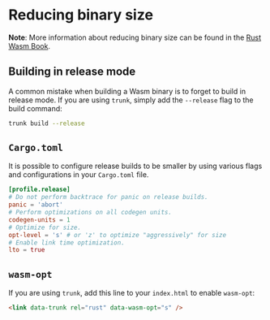 # Reducing binary size

**Note**: More information about reducing binary size can be found in the
[Rust Wasm Book](https://rustwasm.github.io/book/reference/code-size.html#optimizing-builds-for-code-size).

## Building in release mode

A common mistake when building a Wasm binary is to forget to build in release
mode. If you are using `trunk`, simply add the `--release` flag to the build
command:

```bash
trunk build --release
```

## `Cargo.toml`

It is possible to configure release builds to be smaller by using various flags
and configurations in your `Cargo.toml` file.

```toml
[profile.release]
# Do not perform backtrace for panic on release builds.
panic = 'abort'
# Perform optimizations on all codegen units.
codegen-units = 1
# Optimize for size.
opt-level = 's' # or 'z' to optimize "aggressively" for size
# Enable link time optimization.
lto = true
```

## `wasm-opt`

If you are using `trunk`, add this line to your `index.html` to enable
`wasm-opt`:

```html
<link data-trunk rel="rust" data-wasm-opt="s" />
```
